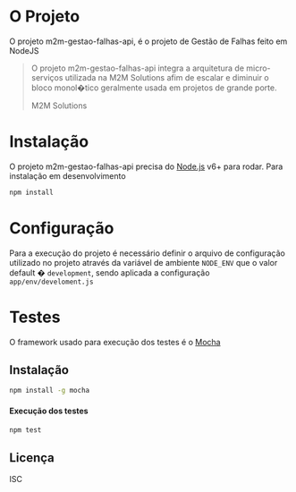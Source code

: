 # O Projeto
O projeto m2m-gestao-falhas-api, é o projeto de Gestão de Falhas feito em NodeJS
> O projeto m2m-gestao-falhas-api integra a arquitetura
> de micro-serviços utilizada na M2M Solutions
> afim de escalar e diminuir o bloco monol�tico
> geralmente usada em projetos de grande porte.
> 
> M2M Solutions

# Instalação
O projeto m2m-gestao-falhas-api precisa do [Node.js](https://nodejs.org/) v6+ para rodar.
Para instalação em desenvolvimento
```sh
npm install
```
# Configuração
Para a execução do projeto é necessário definir o arquivo de configuração 
utilizado no projeto através da variável de ambiente `NODE_ENV` 
que o valor  default � `development`, sendo aplicada a configuração `app/env/develoment.js`

# Testes
O framework usado para execução dos testes é o [Mocha](https://mochajs.org/)
## Instalação
```sh
npm install -g mocha
```
#### Execução dos testes
```sh 
npm test
```
## Licença
ISC